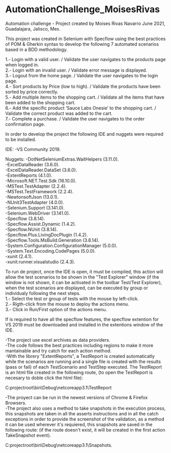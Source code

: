 # AutomationChallenge_MoisesRivas
Automation challenge - Project created by Moises Rivas Navarro
June 2021, Guadalajara, Jalisco, Mex.

This project was created in Selenium with Specflow using the best practices of POM & Gherkin syntax to develop the following 
7 automated scenarios based in a BDD methodology.

1.- Login with a valid user. / Validate the user navigates to the products page when logged in.  
2.- Login with an invalid user. / Validate error message is displayed.  
3.- Logout from the home page. / Validate the user navigates to the login page.  
4.- Sort products by Price (low to high). / Validate the products have been sorted by price correctly.  
5.- Add multiple items to the shopping cart. / Validate all the items that have been added to the shopping cart.  
6.- Add the specific product ‘Sauce Labs Onesie’ to the shopping cart. / Validate the correct product was added to the cart.  
7.- Complete a purchase. / Validate the user navigates to the order confirmation page.

In order to develop the project the following IDE and nuggets were required to be installed. 

IDE: 
-VS Community 2019.

Nuggets:
-DotNetSeleniumExtras.WaitHelpers (3.11.0).  
-ExcelDataReader (3.6.0).  
-ExcelDataReader.DataSet (3.6.0).  
-ExtentReports (4.1.0).  
-Microsoft.NET.Test.Sdk (16.10.0).  
-MSTest.TestAdapter (2.2.4).  
-MSTest.TestFramework (2.2.4).  
-NewtonsoftJson (13.0.1).  
-NUnit3TestAdapter (4.0.0).  
-Selenium.Support (3.141.0).   
-Selenium.WebDriver (3.141.0).   
-Specflow (3.8.14).   
-Specflow.Assist.Dynamic (1.4.2).   
-Specflow.NUnit	(3.8.14).  
-Specflow.Plus.LivingDocPlugin (1.4.2).  
-Specflow.Tools.MsBuild.Generation (3.8.14).  
-System.Configuration.ConfigurationManager (5.0.0).  
-System.Text.Encoding.CodePages (5.0.0).  
-xunit (2.4.1).  
-xunit.runner.visualstudio (2.4.3).  

To run de project, once the IDE is open, it must be compiled, this action will allow the test scenarios to be shown in the "Test Explorer" window (if the window is not shown, it can be activated in the toolbar Test/Test Explorer), when the test scenarios are displayed, can be executed by group or individualy following the next steps.  
1.- Select the test or group of tests with the mouse by left-click.  
2.- Rigth-click from the mouse to deploy the actions menu.  
3.- Click in Run/First option of the actions menu.

If is required to have all the specflow features, the specflow extention for VS 2019 must be downloaded and installed in the extentions window of the IDE.

-The project use excel archives as data providers.  
-The code follows the best practices including regions to make it more mantainable and try catch for each action method.  
-With the librery "ExtentReports", a TestReport is created automaticatly while the scenarios are running and a single 
file is created with the results (pass or fail) of each TestScenario and TestStep executed.
The TestReport is an html file created in the following route, (to open the TestReport is necesary to doble click the html file):

C:projectroot\bin\Debug\netcoreapp3.1\TestReport

-The proyect can be run in the newest versions of Chrome & Firefox Browsers.  
-The project also uses a method to take snapshots in the execution process, this snapshots are taken in all the asserts instructions and in 
all the catch exceptions in order to provide the screenshot of the validation, as a method it can be used wherever it's requiered, this snapshots are
saved in the following route: (if the route doesn't exist, it will be created in the first action TakeSnapshot event).

C:projectroot\bin\Debug\netcoreapp3.1\Snapshots.
